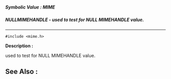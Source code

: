 ##### Symbolic Value : MIME
##### NULLMIMEHANDLE - used to test for NULL MIMEHANDLE value.
---
```
#include <mime.h>
```
**Description :**

used to test for NULL MIMEHANDLE value.

**See Also :**
---
